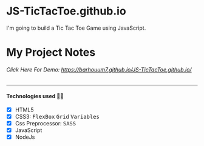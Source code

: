 # JS-TicTacToe.github.io
I'm going to build a Tic Tac Toe Game using JavaScript.
# My Project Notes
###### Click Here For Demo: https://barhouum7.github.io/JS-TicTacToe.github.io/
---
#### Technologies used 👨‍💻
- [x] HTML5
- [x] CSS3: <kbd>FlexBox</kbd>  <kbd>Grid</kbd>  <kbd>Variables</kbd>
- [x] Css Preprocessor: <kbd>SASS</kbd>
- [x] JavaScript
- [x] NodeJs

